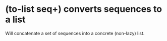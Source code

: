 # (to-list seq+) converts sequences to a list
Will concatenate a set of sequences into a concrete (non-lazy) list.